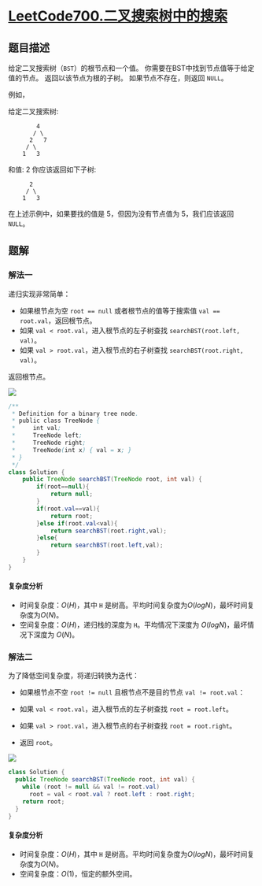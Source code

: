# [LeetCode700.二叉搜索树中的搜索](https://leetcode-cn.com/problems/search-in-a-binary-search-tree/)
## 题目描述
给定二叉搜索树（`BST`）的根节点和一个值。 你需要在BST中找到节点值等于给定值的节点。 返回以该节点为根的子树。 如果节点不存在，则返回 `NULL`。

例如，

给定二叉搜索树:
```
        4
       / \
      2   7
     / \
    1   3
```
和值: 2
你应该返回如下子树:
```
      2     
     / \   
    1   3
```
在上述示例中，如果要找的值是 5，但因为没有节点值为 5，我们应该返回 `NULL`。
## 题解
### 解法一
递归实现非常简单：

- 如果根节点为空 `root == null` 或者根节点的值等于搜索值 `val == root.val`，返回根节点。
- 如果 `val < root.val`，进入根节点的左子树查找 `searchBST(root.left, val)`。
- 如果 `val > root.val`，进入根节点的右子树查找 `searchBST(root.right, val)`。

返回根节点。

![](https://picgp.oss-cn-beijing.aliyuncs.com/img/20200930003523.png)

```java
/**
 * Definition for a binary tree node.
 * public class TreeNode {
 *     int val;
 *     TreeNode left;
 *     TreeNode right;
 *     TreeNode(int x) { val = x; }
 * }
 */
class Solution {
    public TreeNode searchBST(TreeNode root, int val) {
        if(root==null){
            return null;
        }
        if(root.val==val){
            return root;
        }else if(root.val<val){
            return searchBST(root.right,val);
        }else{
            return searchBST(root.left,val);
        }
    }
}
```
#### 复杂度分析
- 时间复杂度：$O(H)$，其中 `H` 是树高。平均时间复杂度为$O(logN)$，最坏时间复杂度为$O(N)$。
- 空间复杂度：$O(H)$，递归栈的深度为 `H`。平均情况下深度为 $O(logN)$，最坏情况下深度为 $O(N)$。
### 解法二
为了降低空间复杂度，将递归转换为迭代：

- 如果根节点不空 `root != null` 且根节点不是目的节点 `val != root.val`：

- 如果 `val < root.val`，进入根节点的左子树查找 `root = root.left`。
- 如果 `val > root.val`，进入根节点的右子树查找 `root = root.right`。
- 返回 `root`。

![](https://picgp.oss-cn-beijing.aliyuncs.com/img/20200930003903.png)

```java
class Solution {
  public TreeNode searchBST(TreeNode root, int val) {
    while (root != null && val != root.val)
      root = val < root.val ? root.left : root.right;
    return root;
  }
}
```
#### 复杂度分析
- 时间复杂度：$O(H)$，其中 `H` 是树高。平均时间复杂度为$O(logN)$，最坏时间复杂度为$O(N)$。
- 空间复杂度：$O(1)$，恒定的额外空间。